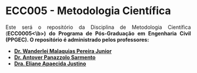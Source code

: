 <h1>ECC005 - Metodologia Científica</h1>

<p align = "justify">Este será o repositório da Disciplina de Metodologia Científica (<b>ECC0005<\b>) do Programa de Pós-Graduação em Engenharia Civil (PPGEC). O repositório é administrado pelos professores:</p>

<ul>
  <li><a href="http://lattes.cnpq.br/2268506213083114" target="_blank">Dr. Wanderlei Malaquias Pereira Junior</a></li>
  <li><a href="http://lattes.cnpq.br/4025685702530313" target="_blank">Dr. Antover Panazzolo Sarmento</a></li>
  <li><a href="http://lattes.cnpq.br/6366855147494701" target="_blank">Dra. Eliane Apaecida Justino</a></li>
</ul>
